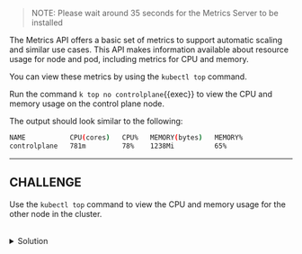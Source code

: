 > NOTE: Please wait around 35 seconds for the Metrics Server to be installed

The Metrics API offers a basic set of metrics to support automatic scaling and similar use cases. This API makes information available about resource usage for node and pod, including metrics for CPU and memory.

You can view these metrics by using the `kubectl top` command.

Run the command `k top no controlplane`{{exec}} to view the CPU and memory usage on the control plane node.

The output should look similar to the following:

```bash
NAME           CPU(cores)   CPU%   MEMORY(bytes)   MEMORY%   
controlplane   781m         78%    1238Mi          65% 
```
___
## CHALLENGE

Use the `kubectl top` command to view the CPU and memory usage for the other node in the cluster.

<br>
<details><summary>Solution</summary>
<br>

```plain
# get the name of the second node in the cluster
k get no
```{{exec}}

```plain
# show the metrics for the node named node01
k top no node01
```{{exec}}

The output should look similar to the following:
```bash
NAME     CPU(cores)   CPU%   MEMORY(bytes)   MEMORY%   
node01   40m          4%     707Mi           37%
```

</details>